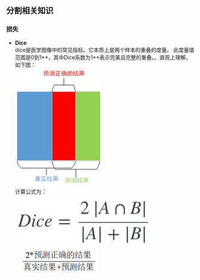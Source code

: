 ## 分割相关知识


### 损失
- **Dice**  
  dice是医学图像中的常见指标。它本质上是两个样本的重叠的度量。 此度量值范围是0到1**，其中Dice系数为1**表示完美且完整的重叠。。直观上理解，如下图：  
  ![](https://github.com/sfxz035/DL-Learning/raw/master/picture/20180607161135809.png)  
  计算公式为：  
  ![enter image description here](https://github.com/sfxz035/DL-Learning/raw/master/picture/1556345040%281%29.jpg)![enter image description here](https://github.com/sfxz035/DL-Learning/raw/master/picture/20180607161545186.png)  
  
<!--stackedit_data:
eyJoaXN0b3J5IjpbLTk0NjA4NDY2MiwxNDU0OTAzMDAsMzcxNT
QwMjcxXX0=
-->